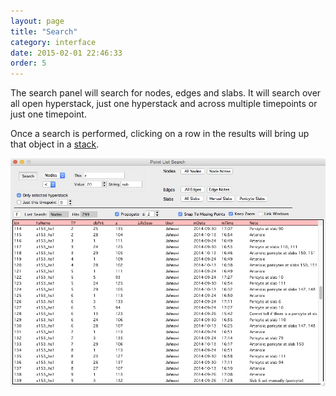 ```yaml
---
layout: page
title: "Search"
category: interface
date: 2015-02-01 22:46:33
order: 5
---
```


The search panel will search for nodes, edges and slabs. It will search over all open hyperstack, just one hyperstack and across multiple timepoints or just one timepoint.

Once a search is performed, clicking on a row in the results will bring up that object in a [stack][1].

<IMG SRC="../images/search_example.jpg" WIDTH="700">


[1]: /Vascular-Analysis/stack/ "stack"
